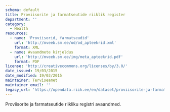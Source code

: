 ```yaml
---
schema: default
title: Proviisorite ja farmatseutide riiklik register
department: ''
category:
  - Health
resources:
  - name: 'Proviisorid, farmatseudid'
    url: 'http://mveeb.sm.ee/od/od_apteekrid.xml'
    format: XML
  - name: Avaandmete kirjeldus
    url: 'http://mveeb.sm.ee/img/meta_apteekrid.pdf'
    format: PDF
license: 'http://creativecommons.org/licenses/by/3.0/'
date_issued: 19/03/2015
date_modified: 19/03/2015
maintainer: Terviseamet
maintainer_email: ''
legacy_url: 'https://opendata.riik.ee/en/dataset/proviisorite-ja-farmatseutide-riiklik-register'
---
```

Proviisorite ja farmatseutide riikliku registri avaandmed.